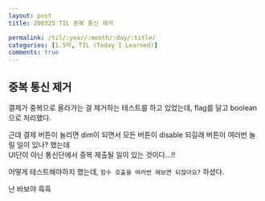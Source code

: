 ```yaml
---
layout: post
title: 200325 TIL 중복 통신 제거

permalink: /til/:year/:month/:day/:title/
categories: [1.5막, TIL (Today I Learned)]
comments: true
---
```


## 중복 통신 제거 

결제가 중복으로 올라가는 걸 제거하는 테스트를 하고 있었는데,
flag를 달고 boolean으로 처리했다. 

근데 결제 버튼이 눌리면 dim이 되면서 모든 버튼이 disable 되길래 버튼이 여러번 눌릴 일이 있나? 했는데  
UI단이 아닌 통신단에서 중복 제출될 일이 있는 것이다...!! 

어떻게 테스트해야하지 했는데, `함수 호출을 여러번 해보면 되잖아요?` 하셨다. 

난 바보야 흑흑 
